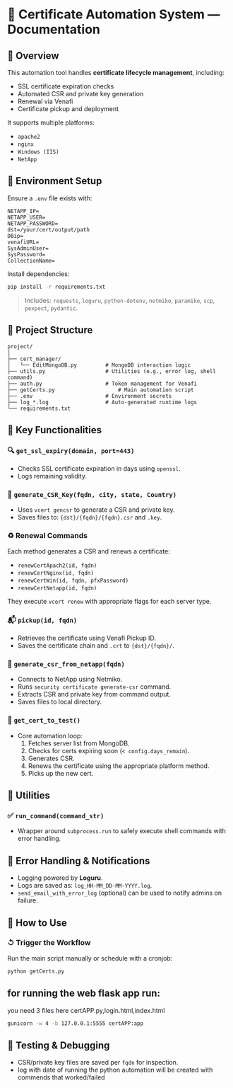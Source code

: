 # 🔐 Certificate Automation System — Documentation

## 📆 Overview

This automation tool handles **certificate lifecycle management**, including:
- SSL certificate expiration checks
- Automated CSR and private key generation
- Renewal via Venafi
- Certificate pickup and deployment

It supports multiple platforms:
- `apache2`
- `nginx`
- `Windows (IIS)`
- `NetApp`

## 🧬 Environment Setup

Ensure a `.env` file exists with:

```dotenv
NETAPP_IP=
NETAPP_USER=
NETAPP_PASSWORD=
dst=/your/cert/output/path
DBip=
venafiURL=
SysAdminUser=
SysPassword=
CollectionName=
```

Install dependencies:

```bash
pip install -r requirements.txt
```

> Includes: `requests`, `loguru`, `python-dotenv`, `netmiko`, `paramiko`, `scp`, `pexpect`, `pydantic`.

## 📁 Project Structure

```
project/
│
├── cert_manager/
│   └── EditMongoDB.py         # MongoDB interaction logic
├── utils.py                   # Utilities (e.g., error log, shell command)
├── auth.py                    # Token management for Venafi
├── getCerts.py                    # Main automation script
├── .env                       # Environment secrets
├── log_*.log                  # Auto-generated runtime logs
└── requirements.txt
```

## 🔧 Key Functionalities

### 🔍 `get_ssl_expiry(domain, port=443)`
- Checks SSL certificate expiration in days using `openssl`.
- Logs remaining validity.

### 🔐 `generate_CSR_Key(fqdn, city, state, Country)`
- Uses `vcert gencsr` to generate a CSR and private key.
- Saves files to: `{dst}/{fqdn}/{fqdn}.csr` and `.key`.

### ♻️ Renewal Commands

Each method generates a CSR and renews a certificate:

- `renewCertApach2(id, fqdn)`
- `renewCertNginx(id, fqdn)`
- `renewCertWin(id, fqdn, pfxPassword)`
- `renewCertNetapp(id, fqdn)`

They execute `vcert renew` with appropriate flags for each server type.

### 📬 `pickup(id, fqdn)`
- Retrieves the certificate using Venafi Pickup ID.
- Saves the certificate chain and `.crt` to `{dst}/{fqdn}/`.

### 🛁 `generate_csr_from_netapp(fqdn)`
- Connects to NetApp using Netmiko.
- Runs `security certificate generate-csr` command.
- Extracts CSR and private key from command output.
- Saves files to local directory.

### 🧠 `get_cert_to_test()`
- Core automation loop:
  1. Fetches server list from MongoDB.
  2. Checks for certs expiring soon (`< config.days_remain`).
  3. Generates CSR.
  4. Renews the certificate using the appropriate platform method.
  5. Picks up the new cert.

## 🚰 Utilities

### ✅ `run_command(command_str)`
- Wrapper around `subprocess.run` to safely execute shell commands with error handling.

## 📨 Error Handling & Notifications

- Logging powered by **Loguru**.
- Logs are saved as: `log_HH-MM_DD-MM-YYYY.log`.
- `send_email_with_error_log` (optional) can be used to notify admins on failure.

## 📌 How to Use

### ↺ Trigger the Workflow

Run the main script manually or schedule with a cronjob:

```bash
python getCerts.py
```


## for running the web flask app run:
you need 3 files here certAPP.py,login.html,index.html
```bash
gunicorn -w 4 -b 127.0.0.1:5555 certAPP:app
```




## 🧚️ Testing & Debugging
- CSR/private key files are saved per `fqdn` for inspection.
- log with date of running the python automation will be created with commends that worked/failed

